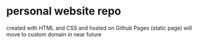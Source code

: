 # personal website repo

created with HTML and CSS and hosted on Github Pages (static page)
will move to custom domain in near future

